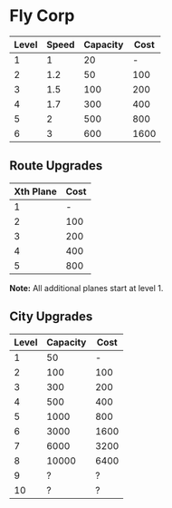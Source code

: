 # Fly Corp

| Level |  Speed | Capacity | Cost |
| ----- | ------ | -------- | ---- | 
| 1     | 1      | 20       | -    |
| 2     | 1.2    | 50       | 100  |
| 3     | 1.5    | 100      | 200  |
| 4     | 1.7    | 300      | 400  |
| 5     | 2      | 500      | 800  |
| 6     | 3      | 600      | 1600 |

## Route Upgrades

| Xth Plane | Cost |
| ------------- | ----- |
| 1 | - |
| 2 | 100 |
| 3 | 200 |
| 4 | 400 |
| 5 | 800 |

**Note:** All additional planes start at level 1.

## City Upgrades

| Level | Capacity | Cost |
| ----- | -------- | ---- |
| 1     | 50       | -    |
| 2     | 100      | 100  |
| 3     | 300      | 200  |
| 4     | 500      | 400  |
| 5     | 1000     | 800  |
| 6     | 3000     | 1600 |
| 7     | 6000     | 3200 |
| 8     | 10000    | 6400 |
| 9     | ?        | ?    |
| 10    | ?        | ?    |
